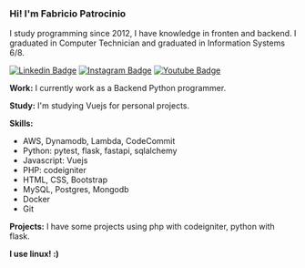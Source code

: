 ### Hi! I'm Fabricio Patrocinio
I study programming since 2012, I have knowledge in fronten and backend. I graduated in Computer Technician and graduated in Information Systems 6/8.

[![Linkedin Badge](https://img.shields.io/badge/-LinkedIn-blue?style=flat-square&logo=Linkedin&logoColor=white&link=https://www.linkedin.com/in/fabricio-patrocinio/)](https://www.linkedin.com/in/fabricio-patrocinio/)
[![Instagram Badge](https://img.shields.io/badge/-Instagram-1ca0f1?style=flat-square&labelColor=1ca0f1&logo=instagram&logoColor=white&link=https://www.instagram.com/fabricio_patrocinio_/)](https://www.instagram.com/fabricio_patrocinio_/)
[![Youtube Badge](https://img.shields.io/badge/-YouTube-ff0000?style=flat-square&labelColor=ff0000&logo=youtube&logoColor=white&link=https://www.youtube.com/channel/UCZSB3-asIKR4ywZTnlvbZ3Q)](https://www.youtube.com/channel/UCZSB3-asIKR4ywZTnlvbZ3Q)

**Work:** I currently work as a Backend Python programmer.

**Study:** I'm studying Vuejs for personal projects.

**Skills:**
- AWS, Dynamodb, Lambda, CodeCommit
- Python: pytest, flask, fastapi, sqlalchemy
- Javascript: Vuejs
- PHP: codeigniter
- HTML, CSS, Bootstrap
- MySQL, Postgres, Mongodb
- Docker
- Git

**Projects:** I have some projects using php with codeigniter, python with flask.
  
**I use linux! :)**
